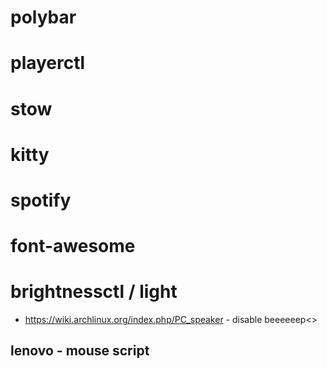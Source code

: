 # polybar
# playerctl
# stow
# kitty
# spotify
# font-awesome
# brightnessctl / light
- https://wiki.archlinux.org/index.php/PC_speaker - disable beeeeeep<>

## lenovo - mouse script